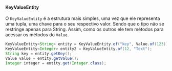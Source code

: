 #### KeyValueEntity

O `KeyValueEntity` é a estrutura mais simples, uma vez que ele representa uma tupla, uma chave para o seu respectivo valor. Sendo que o tipo não se restringe apenas para String. Assim, como os outros ele tem métodos para acessar os métodos do `Value`.

```java
KeyValueEntity<String> entity = KeyValueEntity.of("key", Value.of(123));
KeyValueEntity<Integer> entity2 = KeyValueEntity.of(12, "Text");
String key = entity.getKey();
Value value = entity.getValue();
Integer integer = entity.get(Integer.class);
```
